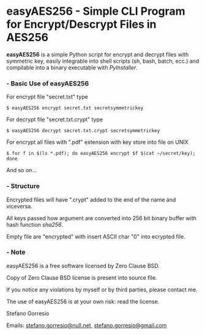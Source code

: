 
# easyAES256 - Simple CLI Program for Encrypt/Descrypt Files in AES256

**easyAES256** is a simple Python script for encrypt and decrypt files with symmetric key, easily integrable into shell scripts (sh, bash, batch, ecc.) and compilable into a binary executable with *PyInstaller*.


### - Basic Use of easyAES256

For encrypt file "secret.txt" type

```
$ easyAES256 encrypt secret.txt secretsymmetrickey
```

For decrypt file "secret.txt.crypt" type

```
$ easyAES256 decrypt secret.txt.crypt secretsymmetrickey
```

For encrypt all files with ".pdf" extension with key store into file on UNIX

```
$ for f in $(ls *.pdf); do easyAES256 encrypt $f $(cat ~/secret/key); done
```

And so on...


### - Structure

Encrypted files will have ".crypt" added to the end of the name and viceversa.

All keys passed how argument are converted into 256 bit binary buffer with hash function *sha256*.

Empty file are "encrypted" with insert ASCII char "0" into ecrypted file.

### - Note

easyAES256 is a free software licensed by Zero Clause BSD.

Copy of Zero Clause BSD license is present into source file.

If you notice any violations by myself or by third parties, please contact me.

The use of easyAES256 is at your own risk: read the license.

Stefano Gorresio

Emails: stefano.gorresio@null.net, stefano.gorresio@gmail.com

